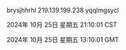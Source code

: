 brysjhhrhl 219.139.199.238 yqqlmgsycl

2024年 10月 25日 星期五 21:10:01 CST

2024年 10月 25日 星期五 13:10:01 GMT
